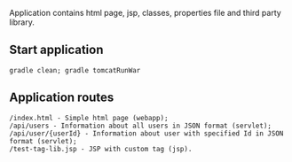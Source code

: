Application contains html page, jsp, classes, properties file and third party library.

Start application
---

	gradle clean; gradle tomcatRunWar

Application routes
---

	/index.html - Simple html page (webapp);
	/api/users - Information about all users in JSON format (servlet);
	/api/user/{userId} - Information about user with specified Id in JSON format (servlet);
	/test-tag-lib.jsp - JSP with custom tag (jsp).